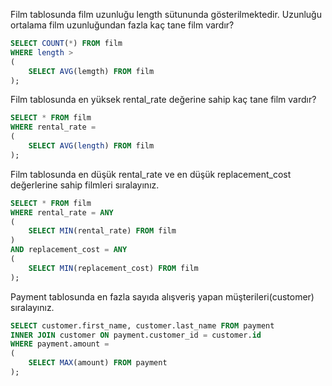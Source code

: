 <p>Film tablosunda film uzunluğu length sütununda gösterilmektedir. Uzunluğu ortalama film uzunluğundan fazla kaç tane film vardır?</p>

```sql
SELECT COUNT(*) FROM film
WHERE length > 
(
    SELECT AVG(lemgth) FROM film
);
```

<p>Film tablosunda en yüksek rental_rate değerine sahip kaç tane film vardır?</p>

```sql
SELECT * FROM film
WHERE rental_rate = 
(
    SELECT AVG(length) FROM film
);
```

<p>Film tablosunda en düşük rental_rate ve en düşük replacement_cost değerlerine sahip filmleri sıralayınız.</p>

```sql
SELECT * FROM film
WHERE rental_rate = ANY 
(
    SELECT MIN(rental_rate) FROM film
)
AND replacement_cost = ANY 
(
    SELECT MIN(replacement_cost) FROM film
);
```

<p>Payment tablosunda en fazla sayıda alışveriş yapan müşterileri(customer) sıralayınız.</p>

```sql
SELECT customer.first_name, customer.last_name FROM payment
INNER JOIN customer ON payment.customer_id = customer.id
WHERE payment.amount =
(
    SELECT MAX(amount) FROM payment
);
```